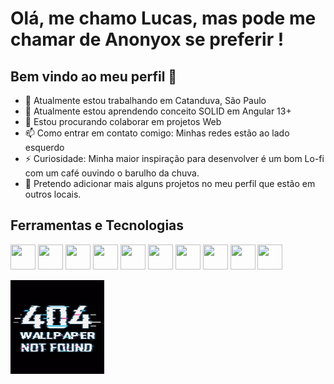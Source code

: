 # Olá, me chamo Lucas, mas pode me chamar de Anonyox se preferir !
## Bem vindo ao meu perfil  👋


- 🔭 Atualmente estou trabalhando em Catanduva, São Paulo
- 🌱 Atualmente estou aprendendo conceito SOLID em Angular 13+
- 👯 Estou procurando colaborar em projetos Web
- 📫 Como entrar em contato comigo: Minhas redes estão ao lado esquerdo
- ⚡ Curiosidade: Minha maior inspiração para desenvolver é um bom Lo-fi com um café ouvindo o barulho da chuva.
- :monocle_face: Pretendo adicionar mais alguns projetos no meu perfil que estão em outros locais.

## Ferramentas e Tecnologias

<img src="https://cdn.jsdelivr.net/gh/devicons/devicon/icons/html5/html5-original.svg" width="40" height="40" /> <img src="https://cdn.jsdelivr.net/gh/devicons/devicon/icons/css3/css3-plain.svg" width="40" height="40" /> <img src="https://cdn.jsdelivr.net/gh/devicons/devicon/icons/csharp/csharp-original.svg" width="40" height="40" /> <img src="https://cdn.jsdelivr.net/gh/devicons/devicon/icons/nodejs/nodejs-plain.svg" width="40" height="40" /> <img src="https://cdn.jsdelivr.net/gh/devicons/devicon/icons/javascript/javascript-original.svg" width="40" height="40" /> <img src="https://cdn.jsdelivr.net/gh/devicons/devicon/icons/typescript/typescript-original.svg" width="40" height="40" /> <img src="https://cdn.jsdelivr.net/gh/devicons/devicon/icons/angularjs/angularjs-original.svg" width="40" height="40" /> <img src="https://cdn.jsdelivr.net/gh/devicons/devicon/icons/dart/dart-original.svg" width="40" height="40" /> <img
src="https://cdn.jsdelivr.net/gh/devicons/devicon/icons/flutter/flutter-original.svg" width="40" height="40" />
<img src="https://cdn.jsdelivr.net/gh/devicons/devicon/icons/adonisjs/adonisjs-original.svg" width="40" height="40" />


<div> </div>
<div>
<a href="https://github.com/Anonyox">
  <img src="./screen-0.webp" width="150" height="150" margin-left="500" />
<!-- <img height="180em" src="https://github-readme-stats.vercel.app/api?username=Anonyox&show_icons=true&theme=dracula&include_all_commits=true&count_private=true"/> -->
</div>


